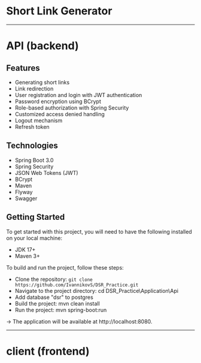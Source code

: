 # Short Link Generator
----------------------------------------------------
# API (backend)

## Features
* Generating short links
* Link redirection
* User registration and login with JWT authentication
* Password encryption using BCrypt
* Role-based authorization with Spring Security
* Customized access denied handling
* Logout mechanism
* Refresh token

## Technologies
* Spring Boot 3.0
* Spring Security
* JSON Web Tokens (JWT)
* BCrypt
* Maven
* Flyway
* Swagger

## Getting Started
To get started with this project, you will need to have the following installed on your local machine:

* JDK 17+
* Maven 3+

To build and run the project, follow these steps:

* Clone the repository: `git clone https://github.com/IvannikovS/DSR_Practice.git`
* Navigate to the project directory: cd DSR_Practice\Application\Api
* Add database "dsr" to postgres 
* Build the project: mvn clean install
* Run the project: mvn spring-boot:run 

-> The application will be available at http://localhost:8080.

---------------------
# client (frontend)
